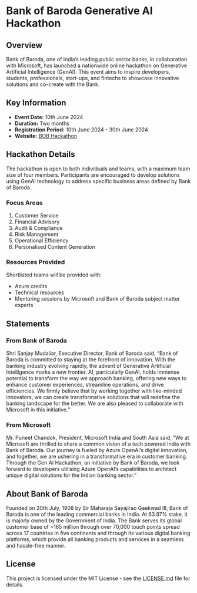 # Bank of Baroda Generative AI Hackathon

## Overview

Bank of Baroda, one of India’s leading public sector banks, in collaboration with Microsoft, has launched a nationwide online hackathon on Generative Artificial Intelligence (GenAI). This event aims to inspire developers, students, professionals, start-ups, and fintechs to showcase innovative solutions and co-create with the Bank.

## Key Information

- **Event Date:** 10th June 2024
- **Duration:** Two months
- **Registration Period:** 10th June 2024 - 30th June 2024
- **Website:** [BOB Hackathon](https://bobhackathon.com)

## Hackathon Details

The hackathon is open to both individuals and teams, with a maximum team size of four members. Participants are encouraged to develop solutions using GenAI technology to address specific business areas defined by Bank of Baroda.

### Focus Areas

1. Customer Service
2. Financial Advisory
3. Audit & Compliance
4. Risk Management
5. Operational Efficiency
6. Personalised Content Generation

### Resources Provided

Shortlisted teams will be provided with:
- Azure credits
- Technical resources
- Mentoring sessions by Microsoft and Bank of Baroda subject matter experts

## Statements

### From Bank of Baroda

Shri Sanjay Mudaliar, Executive Director, Bank of Baroda said, “Bank of Baroda is committed to staying at the forefront of innovation. With the banking industry evolving rapidly, the advent of Generative Artificial Intelligence marks a new frontier. AI, particularly GenAI, holds immense potential to transform the way we approach banking, offering new ways to enhance customer experiences, streamline operations, and drive efficiencies. We firmly believe that by working together with like-minded innovators, we can create transformative solutions that will redefine the banking landscape for the better. We are also pleased to collaborate with Microsoft in this initiative.”

### From Microsoft

Mr. Puneet Chandok, President, Microsoft India and South Asia said, “We at Microsoft are thrilled to share a common vision of a tech powered India with Bank of Baroda. Our journey is fueled by Azure OpenAI’s digital innovation, and together, we are ushering in a transformative era in customer banking. Through the Gen AI Hackathon, an initiative by Bank of Baroda, we look forward to developers utilising Azure OpenAI’s capabilities to architect unique digital solutions for the Indian banking sector.”

## About Bank of Baroda

Founded on 20th July, 1908 by Sir Maharaja Sayajirao Gaekwad III, Bank of Baroda is one of the leading commercial banks in India. At 63.97% stake, it is majorly owned by the Government of India. The Bank serves its global customer base of ~165 million through over 70,000 touch points spread across 17 countries in five continents and through its various digital banking platforms, which provide all banking products and services in a seamless and hassle-free manner.

## License

This project is licensed under the MIT License - see the [LICENSE.md](LICENSE) file for details.

